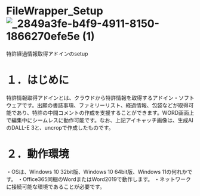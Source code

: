 
# FileWrapper_Setup![_2849a3fe-b4f9-4911-8150-1866270efe5e (1)](https://github.com/k-ayaki/FileWrapper_Setup/assets/40140916/355271c0-cc77-4298-89c0-a6e092a989e9)

特許経過情報取得アドインのsetup

# １．はじめに
 特許情報取得アドインとは、クラウドから特許情報を取得するアドイン・ソフトウェアです。出願の書誌事項、ファミリーリスト、経過情報、包袋などが取得可能であり、特許の中間コメントの作成を支援することができます。WORD画面上で編集中にシームレスに動作可能です。なお、上記アイキャッチ画像は、生成AIのDALL-E 3と、uncropで作成したものです。

 
# ２．動作環境

・OSは、Windows 10 32bit版、Windows 10 64bit版、Windows 11の何れかです。
・Office365同梱のWordまたはWord2019で動作します。
・ネットワークに接続可能な環境であることが必要です。
